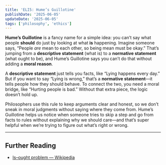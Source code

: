 ```yaml
---
title: 'ELI5: Hume’s Guillotine'
publishDate: '2025-06-05'
updateDate: '2025-06-05'
tags: ['philosophy', 'ethics']
---
```


**Hume’s Guillotine** is a fancy name for a simple idea: you can’t say what people **should** do just by looking at what **is** happening. Imagine someone says, “People _are_ mean to each other, so being mean must be okay.” That’s jumping from a **descriptive statement** (what is) to a **normative statement** (what ought to be), and Hume’s Guillotine says you can’t do that without adding a **moral reason**.

A **descriptive statement** just tells you facts, like “Lying happens every day.” But if you want to say “Lying is wrong,” that’s a **normative statement**—it tells people how they should behave. To connect the two, you need a moral bridge, like “Hurting people is bad.” Without that extra piece, the logic doesn’t hold up.

Philosophers use this rule to keep arguments clear and honest, so we don’t sneak in moral judgments without saying where they come from. Hume’s Guillotine helps us notice when someone tries to skip a step and go from facts to rules without explaining why we should care—and that’s super helpful when we’re trying to figure out what’s right or wrong.

---

## Further Reading

- [Is–ought problem — Wikipedia](https://en.wikipedia.org/wiki/Is%E2%80%93ought_problem)
